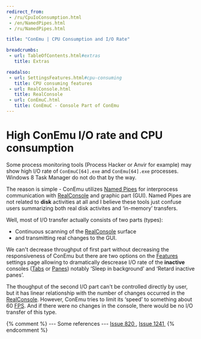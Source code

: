 ```yaml
---
redirect_from:
 - /ru/CpuIoConsumption.html
 - /en/NamedPipes.html
 - /ru/NamedPipes.html

title: "ConEmu | CPU Consumption and I/O Rate"

breadcrumbs:
 - url: TableOfContents.html#extras
   title: Extras

readalso:
 - url: SettingsFeatures.html#cpu-consuming
   title: CPU consuming features
 - url: RealConsole.html
   title: RealConsole
 - url: ConEmuC.html
   title: ConEmuC - Console Part of ConEmu
---
```


# High ConEmu I/O rate and CPU consumption

Some process monitoring tools (Process Hacker or Anvir for example)
may show high I/O rate of `ConEmuC[64].exe` and `ConEmu[64].exe` processes.
Windows 8 Task Manager do not do that by the way.

The reason is simple - ConEmu utilizes
[Named Pipes](https://msdn.microsoft.com/en-us/library/windows/desktop/aa365780.aspx)
for interprocess communication with [RealConsole](RealConsole.html)
and graphic part (GUI). Named Pipes are not related to **disk** activities at all
and I believe these tools just confuse users summarizing both
real disk activites and ‘in-memory’ transfers.

Well, most of I/O transfer actually consists of two parts (types):

* Continuous scanning of the [RealConsole](RealConsole.html) surface
* and transmitting real changes to the GUI.

We can't decrease throughput of first part without decreasing the responsiveness
of ConEmu but there are two options on the
[Features](SettingsFeatures.html#cpu-consuming)
settings page allowing to dramatically descrease I/O rate of the **inactive**
consoles ([Tabs](Tabs.html) or [Panes](Panes.html)) notably
‘Sleep in background’ and ‘Retard inactive panes’.

The thoughput of the second I/O part can't be controlled directly by user,
but it has linear relationship with the number of changes occurred in the
[RealConsole](RealConsole.html). However, ConEmu tries to limit its ‘speed’
to something about 60 [FPS](https://en.wikipedia.org/wiki/Frame_rate).
And if there were no changes in the console, there would be no I/O transfer
of this type.

{% comment %}
--- Some references ---
<a title="Windows 8 - x64 Edition of EMU.... using process Hacker to monitor ConEMU" 
href="http://code.google.com/p/conemu-maximus5/issues/detail?id=820">Issue 820&nbsp;</a>, 
<a title="Процессы ConEmuC(32/64) беспрерывно осуществляют дисковую активность в районе 2.5Mb/s…" 
href="http://code.google.com/p/conemu-maximus5/issues/detail?id=1241">Issue 1241&nbsp;</a>
{% endcomment %}
